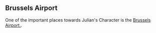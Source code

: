 ## Brussels Airport

One of the important places towards Julian's Character is the [Brussels Airport.](https://en.wikipedia.org/wiki/Brussels_Airport). 
